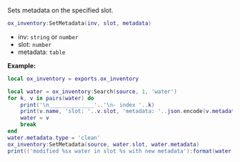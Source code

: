 Sets metadata on the specified slot.

```lua
ox_inventory:SetMetadata(inv, slot, metadata)
```
* inv: `string` or `number`
* slot: `number`
* metadata: `table`

**Example:**
```lua
local ox_inventory = exports.ox_inventory

local water = ox_inventory:Search(source, 1, 'water')
for k, v in pairs(water) do
    print('\n______________'..'\n- index '..k)
    print(v.name, 'slot: '..v.slot, 'metadata: '..json.encode(v.metadata))
    water = v
    break
end
water.metadata.type = 'clean'
ox_inventory:SetMetadata(source, water.slot, water.metadata)
print(('modified %sx water in slot %s with new metadata'):format(water.count, water.slot))
```
